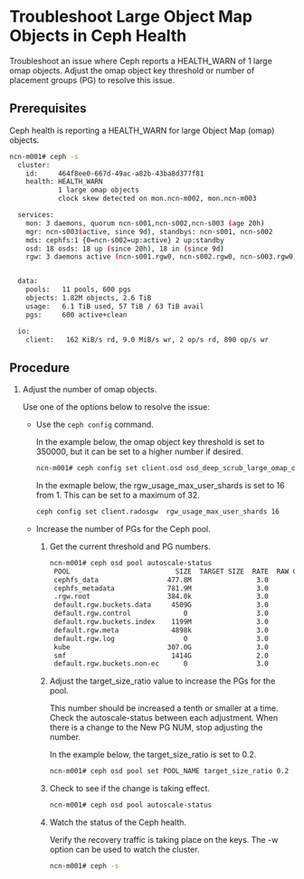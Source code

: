 # Troubleshoot Large Object Map Objects in Ceph Health

Troubleshoot an issue where Ceph reports a HEALTH\_WARN of 1 large omap objects. Adjust the omap object key threshold or number of placement groups \(PG\) to resolve this issue.

## Prerequisites

Ceph health is reporting a HEALTH\_WARN for large Object Map \(omap\) objects.

```bash
ncn-m001# ceph -s
  cluster:
    id:     464f8ee0-667d-49ac-a82b-43ba8d377f81
    health: HEALTH_WARN
            1 large omap objects
            clock skew detected on mon.ncn-m002, mon.ncn-m003

  services:
    mon: 3 daemons, quorum ncn-s001,ncn-s002,ncn-s003 (age 20h)
    mgr: ncn-s003(active, since 9d), standbys: ncn-s001, ncn-s002
    mds: cephfs:1 {0=ncn-s002=up:active} 2 up:standby
    osd: 18 osds: 18 up (since 20h), 18 in (since 9d)
    rgw: 3 daemons active (ncn-s001.rgw0, ncn-s002.rgw0, ncn-s003.rgw0)


  data:
    pools:   11 pools, 600 pgs
    objects: 1.82M objects, 2.6 TiB
    usage:   6.1 TiB used, 57 TiB / 63 TiB avail
    pgs:     600 active+clean

  io:
    client:   162 KiB/s rd, 9.0 MiB/s wr, 2 op/s rd, 890 op/s wr

```

## Procedure

1. Adjust the number of omap objects.

    Use one of the options below to resolve the issue:

    - Use the `ceph config` command.

        In the example below, the omap object key threshold is set to 350000, but it can be set to a higher number if desired.

        ```bash
        ncn-m001# ceph config set client.osd osd_deep_scrub_large_omap_object_key_threshold 350000
        ```

        In the exmaple below, the rgw_usage_max_user_shards is set to 16 from 1.  This can be set to a maximum of 32.

        ```bash
        ceph config set client.radosgw  rgw_usage_max_user_shards 16
        ```

    - Increase the number of PGs for the Ceph pool.
        1. Get the current threshold and PG numbers.

            ```bash
            ncn-m001# ceph osd pool autoscale-status
             POOL                          SIZE  TARGET SIZE  RATE  RAW CAPACITY   RATIO  TARGET RATIO  BIAS  PG_NUM  NEW PG_NUM  AUTOSCALE
             cephfs_data                 477.8M                3.0        64368G  0.0000                 1.0       4              on
             cephfs_metadata             781.9M                3.0        64368G  0.0000                 4.0      16              on
             .rgw.root                   384.0k                3.0        64368G  0.0000                 1.0       4              on
             default.rgw.buckets.data     4509G                3.0        64368G  0.2102        0.2000   1.0     128              on
             default.rgw.control             0                 3.0        64368G  0.0000                 1.0       4              on
             default.rgw.buckets.index    1199M                3.0        64368G  0.0001        0.1800   1.0     128              on
             default.rgw.meta             4898k                3.0        64368G  0.0000                 1.0       4              on
             default.rgw.log                 0                 3.0        64368G  0.0000                 1.0       4              on
             kube                        307.0G                3.0        64368G  0.0143        0.1000   1.0      48              on
             smf                          1414G                2.0        64368G  0.0440        0.3000   1.0     256              on
             default.rgw.buckets.non-ec      0                 3.0        64368G  0.0000                 1.0       4              on
            ```

        1. Adjust the target\_size\_ratio value to increase the PGs for the pool.

            This number should be increased a tenth or smaller at a time. Check the autoscale-status between each adjustment. When there is a change to the New PG NUM, stop adjusting the number.

            In the example below, the target\_size\_ratio is set to 0.2.

            ```bash
            ncn-m001# ceph osd pool set POOL_NAME target_size_ratio 0.2
            ```

        1. Check to see if the change is taking effect.

            ```bash
            ncn-m001# ceph osd pool autoscale-status
            ```

        1. Watch the status of the Ceph health.

            Verify the recovery traffic is taking place on the keys. The -w option can be used to watch the cluster.

            ```bash
            ncn-m001# ceph -s
            ```
